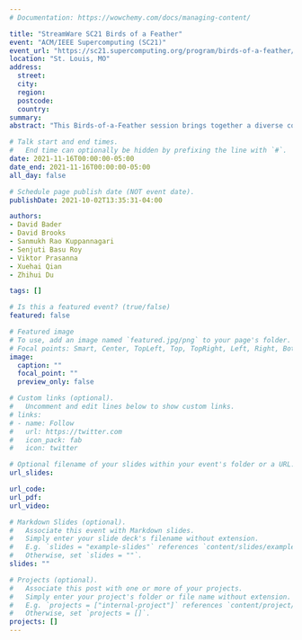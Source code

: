 ```yaml
---
# Documentation: https://wowchemy.com/docs/managing-content/

title: "StreamWare SC21 Birds of a Feather"
event: "ACM/IEEE Supercomputing (SC21)"
event_url: "https://sc21.supercomputing.org/program/birds-of-a-feather/"
location: "St. Louis, MO"
address:
  street:
  city:
  region:
  postcode:
  country:
summary:
abstract: "This Birds-of-a-Feather session brings together a diverse community of interest around streaming data and the development of StreamWare, an open source framework supported in part by the NSF Principles and Practice of Scalable Systems (PPoSS) program. The session will discuss the architecture of StreamWare and the opportunities for cross-layer optimizations from the architecture and system up to the applications. The session will contain a brief overview of StreamWare and an open forum for community input from developers and users."

# Talk start and end times.
#   End time can optionally be hidden by prefixing the line with `#`.
date: 2021-11-16T00:00:00-05:00
date_end: 2021-11-16T00:00:00-05:00
all_day: false

# Schedule page publish date (NOT event date).
publishDate: 2021-10-02T13:35:31-04:00

authors:
- David Bader
- David Brooks
- Sanmukh Rao Kuppannagari
- Senjuti Basu Roy
- Viktor Prasanna
- Xuehai Qian
- Zhihui Du

tags: []

# Is this a featured event? (true/false)
featured: false

# Featured image
# To use, add an image named `featured.jpg/png` to your page's folder. 
# Focal points: Smart, Center, TopLeft, Top, TopRight, Left, Right, BottomLeft, Bottom, BottomRight.
image:
  caption: ""
  focal_point: ""
  preview_only: false

# Custom links (optional).
#   Uncomment and edit lines below to show custom links.
# links:
# - name: Follow
#   url: https://twitter.com
#   icon_pack: fab
#   icon: twitter

# Optional filename of your slides within your event's folder or a URL.
url_slides:

url_code:
url_pdf:
url_video:

# Markdown Slides (optional).
#   Associate this event with Markdown slides.
#   Simply enter your slide deck's filename without extension.
#   E.g. `slides = "example-slides"` references `content/slides/example-slides.md`.
#   Otherwise, set `slides = ""`.
slides: ""

# Projects (optional).
#   Associate this post with one or more of your projects.
#   Simply enter your project's folder or file name without extension.
#   E.g. `projects = ["internal-project"]` references `content/project/deep-learning/index.md`.
#   Otherwise, set `projects = []`.
projects: []
---
```

